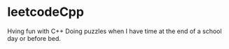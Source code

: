 # leetcodeCpp

Hving fun with C++
Doing puzzles when I have time at the end of a school day or before bed. 
